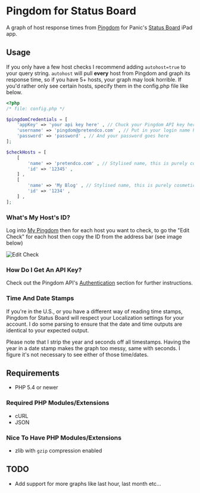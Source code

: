 # Pingdom for Status Board
A graph of host response times from [Pingdom](http://pingdom.com) for Panic's [Status Board](http://panic.com/statusboard/) iPad app.

## Usage
If you only have a few host checks I recommend adding ```autohost=true``` to your query string.  ```autohost``` will pull __every__ host from Pingdom and graph its response time, so if you have 5+ hosts, your graph may look horrible.  If you'd rather only see certain hosts, specify them in the config.php file like below.

```php
<?php
/* file: config.php */

$pingdomCredentials = [
	'appKey' => 'your api key here' , // Chuck your Pingdom API key here
	'username' => 'pingdom@pretendco.com' , // Put in your login name here
	'password' => 'password' , // And your password goes here
];

$checkHosts = [
	[
		'name' => 'pretendco.com' , // Stylised name, this is purely cosmetic
		'id' => '12345' ,
	] ,
	[
		'name' => 'My Blog' , // Stylised name, this is purely cosmetic
		'id' => '1234' ,
	] ,
];
```

### What's My Host's ID?

Log into [My Pingdom](https://my.pingdom.com) then for each host you want to check, to go the "Edit Check" for each host then copy the ID from the address bar (see image below)

![Edit Check](http://www.yesdevnull.net/wp-content/uploads/2014/01/Edit_Check.png)

### How Do I Get An API Key?
Check out the Pingdom API's [Authentication](https://www.pingdom.com/features/api/documentation/#authentication) section for further instructions.

### Time And Date Stamps

If you're in the U.S., or you have a different way of reading time stamps, Pingdom for Status Board will respect your Localization settings for your account.  I do some parsing to ensure that the date and time outputs are identical to your expected output.

Please note that I strip the year and seconds off all timestamps.  Having the year in a date stamp makes the graph too messy, same with seconds.  I figure it's not necessary to see either of those time/dates.


## Requirements
- PHP 5.4 or newer

### Required PHP Modules/Extensions
- cURL
- JSON

### Nice To Have PHP Modules/Extensions
- zlib with ```gzip``` compression enabled

## TODO
- Add support for more graphs like last hour, last month etc...
